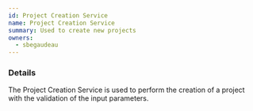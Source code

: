 ```yaml
---
id: Project Creation Service
name: Project Creation Service
summary: Used to create new projects
owners:
  - sbegaudeau
---
```


### Details

The Project Creation Service is used to perform the creation of a project with the validation of the input parameters.

<NodeGraph />